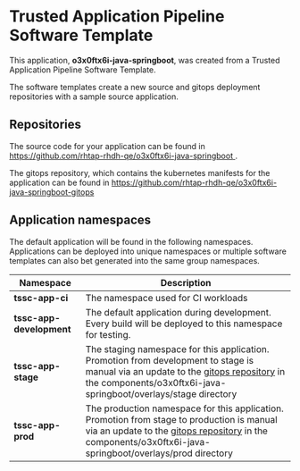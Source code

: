 # Trusted Application Pipeline Software Template

This application, **o3x0ftx6i-java-springboot**, was created from a Trusted Application Pipeline Software Template.

The software templates create a new source and gitops deployment repositories with a sample source application. 

## Repositories

The source code for your application can be found in [https://github.com/rhtap-rhdh-qe/o3x0ftx6i-java-springboot ](https://github.com/rhtap-rhdh-qe/o3x0ftx6i-java-springboot ).
 
The gitops repository, which contains the kubernetes manifests for the application can be found in 
[https://github.com/rhtap-rhdh-qe/o3x0ftx6i-java-springboot-gitops ](https://github.com/rhtap-rhdh-qe/o3x0ftx6i-java-springboot-gitops ) 

## Application namespaces 

The default application will be found in the following namespaces. Applications can be deployed into unique namespaces or multiple software templates can also bet generated into the same group namespaces.  

|  Namespace   |  Description   |  
| -------- | -------- |
| **tssc-app-ci** | The namespace used for CI workloads |
| **tssc-app-development** | The default application during development. Every build will be deployed to this namespace for testing. |
| **tssc-app-stage** | The staging namespace for this application. Promotion from development to stage is manual via an update to the [gitops repository](https://github.com/rhtap-rhdh-qe/o3x0ftx6i-java-springboot-gitops ) in the components/o3x0ftx6i-java-springboot/overlays/stage directory |
| **tssc-app-prod** | The production namespace for this application. Promotion from stage to production is manual via an update to the [gitops repository](https://github.com/rhtap-rhdh-qe/o3x0ftx6i-java-springboot-gitops ) in the components/o3x0ftx6i-java-springboot/overlays/prod directory |
